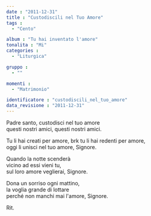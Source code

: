 ```yaml
---
date : "2011-12-31"
title : "Custodiscili nel Tuo Amore"
tags : 
  - "Cento"

album : "Tu hai inventato l'amore"
tonalita : "Mi"
categories : 
  - "Liturgica"

gruppo : 
  - ""

momenti : 
  - "Matrimonio"

identificatore : "custodiscili_nel_tuo_amore"
data_revisione : "2011-12-31"
---
```

  
  
Padre santo, custodisci nel tuo amore  
questi nostri amici, questi nostri amici.   
  
  
Tu li hai creati per amore, brk tu li hai redenti per amore,  
oggi li unisci nel tuo amore, Signore.  
  
  
  
  
  
  
  
  
  
Quando la notte scenderà  
vicino ad essi vieni tu,  
sul loro amore veglierai, Signore.  
  
  
  
  
  
  
  
  
  
Dona un sorriso ogni mattino,  
la voglia grande di lottare  
perché non manchi mai l'amore, Signore.  
  
  
   
Rit.   
  
  
  
  
  
